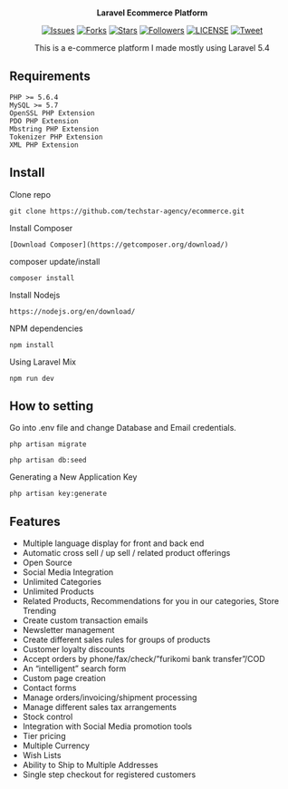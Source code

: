 <p align="center">
</a><br>
	<b>Laravel Ecommerce Platform</b>
</p>
<p align="center">
    <a href="https://github.com/techstar-inc/techstar-ecommerce/issues">
        <img src="https://img.shields.io/github/issues/techstar-inc/techstar-ecommerce.svg"
            alt="Issues"></a>
     <a href="https://github.com/techstar-inc/techstar-ecommerce/fork">
        <img src="https://img.shields.io/github/forks/techstar-inc/techstar-ecommerce.svg?style=social&label=Fork"
            alt="Forks"></a>
    <a href="https://github.com/techstar-inc/techstar-ecommerce/stargazers">
        <img src="https://img.shields.io/github/stars/techstar-inc/techstar-ecommerce.svg?style=social&label=Stars"
            alt="Stars"></a>
    <a href="https://github.com/tortuvshin/">
        <img src="https://img.shields.io/github/followers/tortuvshin.svg?style=social&label=Follow"
            alt="Followers"></a>
    <a href="https://raw.githubusercontent.com/techstar-inc/techstar-ecommerce/master/LICENSE">
        <img src="https://img.shields.io/badge/license-MIT-blue.svg"
            alt="LICENSE"></a>
    <a href="https://twitter.com/intent/tweet?text=Wow:&url=%5Bobject%20Object%5D">
        <img src="https://img.shields.io/twitter/url/https/github.com/techstar-inc/techstar-ecommerce.svg?style=social"
            alt="Tweet"></a>
</p>

<p align="center">
This is a e-commerce platform I made mostly using Laravel 5.4
</p>

## Requirements

	PHP >= 5.6.4
	MySQL >= 5.7
	OpenSSL PHP Extension
	PDO PHP Extension
	Mbstring PHP Extension
	Tokenizer PHP Extension
	XML PHP Extension


<a name="installation"></a>
## Install

Clone repo

```
git clone https://github.com/techstar-agency/ecommerce.git
```

Install Composer

```
[Download Composer](https://getcomposer.org/download/)
```

composer update/install 

```
composer install
```

Install Nodejs

```
https://nodejs.org/en/download/
```

NPM dependencies
```
npm install
```

Using Laravel Mix 

```
npm run dev
```

## How to setting 

Go into .env file and change Database and Email credentials.

```
php artisan migrate
```

```
php artisan db:seed
```
	
Generating a New Application Key
```
php artisan key:generate
```

## Features 
- Multiple language display for front and back end
- Automatic cross sell / up sell / related product offerings
- Open Source
- Social Media Integration
- Unlimited Categories
- Unlimited Products
- Related Products, Recommendations for you in our categories, Store Trending
- Create custom transaction emails
- Newsletter management
- Create different sales rules for groups of products
- Customer loyalty discounts
- Accept orders by phone/fax/check/”furikomi bank transfer”/COD
- An “intelligent” search form
- Custom page creation
- Contact forms
- Manage orders/invoicing/shipment processing
- Manage different sales tax arrangements
- Stock control
- Integration with Social Media promotion tools
- Tier pricing
- Multiple Currency
- Wish Lists
- Ability to Ship to Multiple Addresses
- Single step checkout for registered customers


[NODEJS]: https://nodejs.org/en/download/
[COMPOSER]: https://getcomposer.org/download/
[RECAPTCHA]: https://www.google.com/recaptcha/admin#list
